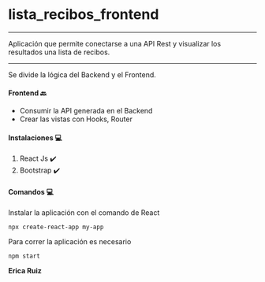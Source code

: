 # lista_recibos_frontend

*****
Aplicación que permite conectarse a una API Rest y visualizar los resultados una lista de recibos.

*****
Se divide la lógica del Backend y el Frontend.

#### Frontend :back:

- Consumir la API generada en el Backend
- Crear las vistas con Hooks, Router


#### Instalaciones :computer:

1. React Js :heavy_check_mark:
2. Bootstrap :heavy_check_mark:


#### Comandos :computer:

Instalar la aplicación con el comando de React 

```react
npx create-react-app my-app
```

Para correr la aplicación es necesario 

```
npm start
```


**Erica Ruiz**
